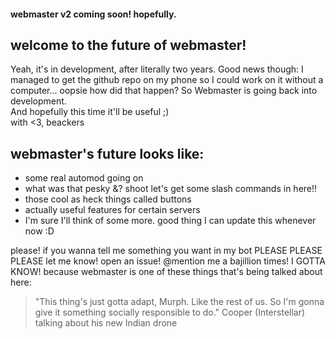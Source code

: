 #### webmaster v2 coming soon! hopefully.
## welcome to the future of webmaster!
Yeah, it's in development, after literally two years. Good news though: I managed to get the github repo on my phone so I could work on it without a computer... oopsie how did that happen? So Webmaster is going back into development.  
And hopefully this time it'll be useful ;)  
with <3, beackers

## webmaster's future looks like:
* some real automod going on
* what was that pesky &? shoot let's get some slash commands in here!!
* those cool as heck things called buttons
* actually useful features for certain servers
* I'm sure I'll think of some more. good thing I can update this whenever now :D

please! if you wanna tell me something you want in my bot PLEASE PLEASE PLEASE let me know! open an issue! @mention me a bajillion times! I GOTTA KNOW! because webmaster is one of these things that's being talked about here:  
> "This thing's just gotta adapt, Murph. Like the rest of us. So I'm gonna give it something socially responsible to do."
> Cooper (Interstellar) talking about his new Indian drone
